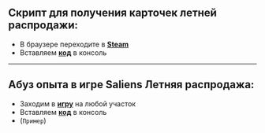 ## Скрипт для получения карточек летней распродажи:
- В браузере переходите в **[Steam](http://store.steampowered.com/explore/)**
- Вставляем **[код](https://github.com/donvardix/steam/blob/master/sales_cards.js)** в консоль
---
## Абуз опыта в игре Saliens Летняя распродажа:
- Заходим в **[игру](https://steamcommunity.com/saliengame/play/)** на любой участок
- Вставляем **[код](https://github.com/donvardix/steam/blob/master/abuse.js)** в консоль
- (`Пример`)
